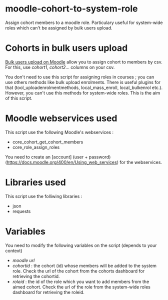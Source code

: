 # moodle-cohort-to-system-role
Assign cohort members to a moodle role. Particulary useful for system-wide roles which can't be assigned by bulk users upload.

# Cohorts in bulk users upload

[Bulk users upload on Moodle](https://docs.moodle.org/400/en/Upload_users) allow you to assign cohort to members by csv. For this, use *cohort1*, *cohort2*... columns on your csv.

You don't need to use this script for assigning roles in courses ; you can use others methods like bulk upload enrolments. There is useful plugins for that (tool_uploadenrolmentmethods, local_mass_enroll, local_bulkenrol etc.). However, you can't use this methods for system-wide roles. This is the aim of this script.

# Moodle webservices used

This script use the following Moodle's webservices :
- core_cohort_get_cohort_members
- core_role_assign_roles

You need to create an [account] (user + password)(https://docs.moodle.org/400/en/Using_web_services) for the webservices.

# Libraries used

This script use the folliwing libraries :
- json
- requests

# Variables

You need to modify the following variables on the script (depends to your context)
- *moodle url*
- *cohortid* : the cohort (id) whose members will be added to the system role. Check the url of the cohort from the cohorts dashboard for retrieving the cohortid.
- *roleid* : the id of the role which you want to add members from the aimed cohort. Check the url of the role from the system-wide roles dashboard for retrieving the roleid.
